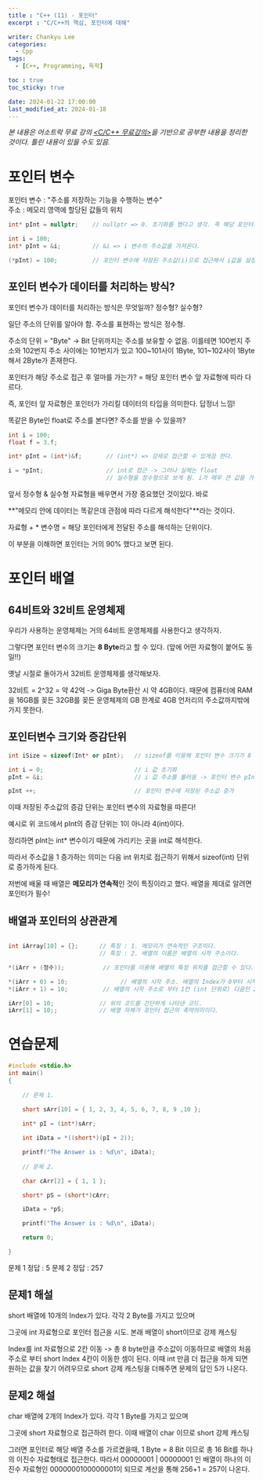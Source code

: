 ```yaml
---
title : "C++ (11) - 포인터"
excerpt : "C/C++의 핵심, 포인터에 대해"

writer: Chankyu Lee
categories: 
  - Cpp
tags:   
  - [C++, Programming, 독학]

toc : true 
toc_sticky: true

date: 2024-01-22 17:00:00
last_modified_at: 2024-01-18
---
```

*본 내용은 어소트락 무료 강의 [<C/C++ 무료강의>](https://youtube.com/playlist?list=PL4SIC1d_ab-aOxWPucn31NHkQvNPHK1D1&si=6MBoz7-uiAULrHoQ "어소트락 게임아카데미 Youtube 재생목록 - C/C++ 무료강의")을 기반으로 공부한 내용을 정리한 것이다. 틀린 내용이 있을 수도 있음.*

# 포인터 변수
포인터 변수 : "주소를 저장하는 기능을 수행하는 변수"
<br>
주소 :  메모리 영역에 할당된 값들의 위치

```cpp
int* pInt = nullptr;    // nullptr => 0. 초기화를 했다고 생각. 즉 해당 포인터가 아무것도 가르키지 않는다는 뜻.

int i = 100;
int* pInt = &i;         // &i => i 변수의 주소값을 가져온다.

(*pInt) = 100;          // 포인터 변수에 저장된 주소값(i)으로 접근해서 i값을 설정.
```
## 포인터 변수가 데이터를 처리하는 방식?
포인터 변수가 데이터를 처리하는 방식은 무엇일까? 정수형? 실수형?

일단 주소의 단위를 알아야 함. 주소를 표현하는 방식은 정수형.

주소의 단위 = "Byte" -> Bit 단위까지는 주소를 보유할 수 없음.
이를테면 100번지 주소와 102번지 주소 사이에는 101번지가 있고 100~101사이 1Byte, 101~102사이 1Byte해서 2Byte가 존재한다.

포인터가 해당 주소로 접근 후 얼마를 가는가? = 해당 포인터 변수 앞 자료형에 따라 다르다.

즉, 포인터 앞 자료형은 포인터가 가리킬 데이터의 타입을 의미한다. 답정너 느낌! 

똑같은 Byte인 float로 주소를 본다면? 주소를 받을 수 있을까?

```cpp
int i = 100;
float f = 3.f;

int* pInt = (int*)&f;       // (int*) => 강제로 접근할 수 있게끔 한다.

i = *pInt;                  // int로 접근 -> 그러나 실체는 float
                            // 실수형을 정수형으로 보게 됨. i가 매우 큰 값을 가짐.
```

앞서 정수형 & 실수형 자료형을 배우면서 가장 중요했던 것이있다. 바로 

**"메모리 안에 데이터는 똑같은데 관점에 따라 다르게 해석한다"**라는 것이다.

자료형 + * 변수명 = 해당 포인터에게 전달된 주소를 해석하는 단위이다.

이 부분을 이해하면 포인터는 거의 90% 했다고 보면 된다.

# 포인터 배열 
## 64비트와 32비트 운영체제
우리가 사용하는 운영체제는 거의 64비트 운영체제를 사용한다고 생각하자.

그렇다면 포인터 변수의 크기는 **8 Byte**라고 할 수 있다. (앞에 어떤 자료형이 붙어도 동일!!)

옛날 시절로 돌아가서 32비트 운영체제를 생각해보자. 

32비트 = 2^32 = 약 42억 -> Giga Byte환산 시 약 4GB이다. 때문에 컴퓨터에 RAM을 16GB를 꽂든 32GB를 꽂든 운영체제의 GB 한계로 4GB 언저리의 주소값까지밖에 가지 못한다.

## 포인터변수 크기와 증감단위
```cpp
int iSize = sizeof(Int* or pInt);   // sizeof를 이용해 포인터 변수 크기가 8 byte임을 확인 (64비트 기준)

int i = 0;                          // i 값 초기화
pInt = &i;                          // i 값 주소를 불러옴 -> 포인터 변수 pInt에 저장

pInt ++;                            // 포인터 변수에 저장된 주소값 증가 
```

이때 저장된 주소값의 증감 단위는 포인터 변수의 자료형을 따른다!

예시로 위 코드에서 pInt의 증감 단위는 1이 아니라 4(int)이다.

정리하면 pInt는 int* 변수이기 때문에 가리키는 곳을 int로 해석한다.

따라서 주소값을 1 증가하는 의미는 다음 int 위치로 접근하기 위해서 sizeof(int) 단위로 증가하게 된다.

저번에 배울 때 배열은 **메모리가 연속적**인 것이 특징이라고 했다. 배열을 제대로 알려면 포인터가 필수!

## 배열과 포인터의 상관관계
```cpp

int iArray[10] = {};      // 특징 : 1. 메모리가 연속적인 구조이다.
                          // 특징 : 2. 배열의 이름은 배열의 시작 주소이다. 

*(iArr + (정수));           // 포인터를 이용해 배열의 특정 위치를 접근할 수 있다.              

*(iArr + 0) = 10;               // 배열의 시작 주소. 배열의 Index가 0부터 시작하는 이유!!
*(iArr + 1) = 10;          // 배열의 시작 주소로 부터 1칸 (int 단위로) 다음인 2번째 Index에 10을 넣겠다.

iArr[0] = 10;             // 위의 코드를 간단하게 나타낸 코드.
iArr[1] = 10;;            // 배열 자체가 포인터 접근의 축약의미이다.
```

# 연습문제
```cpp
#include <stdio.h>
int main()
{   
    
    // 문제 1.

    short sArr[10] = { 1, 2, 3, 4, 5, 6, 7, 8, 9 ,10 };
    
    int* pI = (int*)sArr;

    int iData = *((short*)(pI + 2));

    printf("The Answer is : %d\n", iData);
    
    // 문제 2. 

    char cArr[2] = { 1, 1 };

    short* pS = (short*)cArr;

    iData = *pS;

    printf("The Answer is : %d\n", iData);

    return 0;

}
```

문제 1 정답 : 5
문제 2 정답 : 257

## 문제1 해설
short 배열에 10개의 Index가 있다. 각각 2 Byte를 가지고 있으며

그곳에 int 자료형으로 포인터 접근을 시도. 본래 배열이 short이므로 강제 캐스팅

Index를 int 자료형으로 2칸 이동 -> 총 8 byte만큼 주소값이 이동하므로 배열의 처음 주소로 부터 short Index 4칸이 이동한 셈이 된다. 이때 int 만큼 더 접근을 하게 되면 원하는 값을 찾기 어려우므로 short 강제 캐스팅을 더해주면 문제의 답인 5가 나온다.


## 문제2 해설
char 배열에 2개의 Index가 있다. 각각 1 Byte를 가지고 있으며

그곳에 short 자료형으로 접근하려 한다. 이때 배열이 char 이므로 short 강제 캐스팅

그러면 포인터로 해당 배열 주소를 가르켰을때, 1 Byte = 8 Bit 이므로 총 16 Bit를 하나의 이진수 자료형태로 접근한다. 따라서 00000001 | 00000001 인 배열이 하나의 이진수 자료형인 0000000100000001이 되므로 계산을 통해 256+1 = 257이 나온다.

